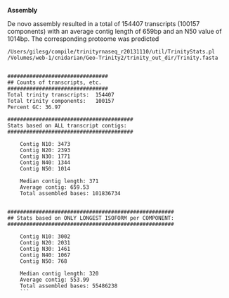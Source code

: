 **Assembly**

De novo assembly resulted in a total of 154407 transcripts (100157 components) with an average contig length of 659bp and an N50 value of 1014bp. The corresponding proteome was predicted 








```
/Users/gilesg/compile/trinityrnaseq_r20131110/util/TrinityStats.pl /Volumes/web-1/cnidarian/Geo-Trinity2/trinity_out_dir/Trinity.fasta


################################
## Counts of transcripts, etc.
################################
Total trinity transcripts:	154407
Total trinity components:	100157
Percent GC: 36.97

########################################
Stats based on ALL transcript contigs:
########################################

	Contig N10: 3473
	Contig N20: 2393
	Contig N30: 1771
	Contig N40: 1344
	Contig N50: 1014

	Median contig length: 371
	Average contig: 659.53
	Total assembled bases: 101836734


#####################################################
## Stats based on ONLY LONGEST ISOFORM per COMPONENT:
#####################################################

	Contig N10: 3002
	Contig N20: 2031
	Contig N30: 1461
	Contig N40: 1067
	Contig N50: 768

	Median contig length: 320
	Average contig: 553.99
	Total assembled bases: 55486238
	```
